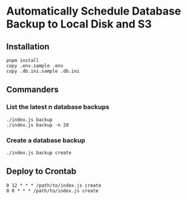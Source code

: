 # Automatically Schedule Database Backup to Local Disk and S3

## Installation

```shell
pnpm install
copy .env.sample .env
copy .db.ini.sample .db.ini
```

## Commanders

### List the latest n database backups

```shell
./index.js backup
./index.js backup -n 20
```

### Create a database backup

```shell
./index.js backup create
```

## Deploy to Crontab

```crontab
0 12 * * * /path/to/index.js create
0 0 * * * /path/to/index.js create
```
